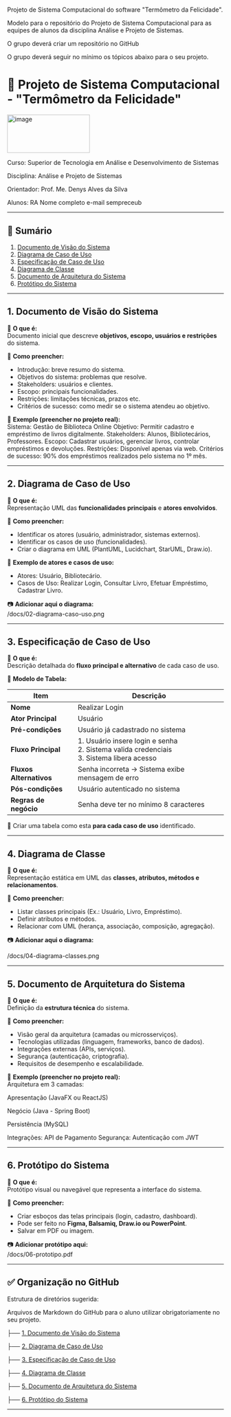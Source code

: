 # 
Projeto de Sistema Computacional do software "Termômetro da Felicidade".

Modelo para o repositório do Projeto de Sistema Computacional para as equipes de alunos da disciplina Análise e Projeto de Sistemas.  

O grupo deverá criar um repositório no GitHub

O grupo deverá seguir no mínimo os tópicos abaixo para o seu projeto.
# 



# 📘 Projeto de Sistema Computacional - "Termômetro da Felicidade"
<img width="192" height="89" alt="image" src="https://github.com/user-attachments/assets/9f00c432-def4-4de7-8b12-439b34ca8b9c" />

Curso: Superior de Tecnologia em Análise e Desenvolvimento de Sistemas

Disciplina: Análise e Projeto de Sistemas

Orientador: Prof. Me. Denys Alves da Silva

Alunos: RA Nome completo e-mail sempreceub


---

## 📑 Sumário
1. [Documento de Visão do Sistema](#1-documento-de-visão-do-sistema)  
2. [Diagrama de Caso de Uso](#2-diagrama-de-caso-de-uso)  
3. [Especificação de Caso de Uso](#3-especificação-de-caso-de-uso)  
4. [Diagrama de Classe](#4-diagrama-de-classe)  
5. [Documento de Arquitetura do Sistema](#5-documento-de-arquitetura-do-sistema)  
6. [Protótipo do Sistema](#6-protótipo-do-sistema)  

---

## 1. Documento de Visão do Sistema

📌 **O que é:**  
Documento inicial que descreve **objetivos, escopo, usuários e restrições** do sistema.  

📌 **Como preencher:**  
- Introdução: breve resumo do sistema.  
- Objetivos do sistema: problemas que resolve.  
- Stakeholders: usuários e clientes.  
- Escopo: principais funcionalidades.  
- Restrições: limitações técnicas, prazos etc.  
- Critérios de sucesso: como medir se o sistema atendeu ao objetivo.  

📄 **Exemplo (preencher no projeto real):**  
Sistema: Gestão de Biblioteca Online
Objetivo: Permitir cadastro e empréstimo de livros digitalmente.
Stakeholders: Alunos, Bibliotecários, Professores.
Escopo: Cadastrar usuários, gerenciar livros, controlar empréstimos e devoluções.
Restrições: Disponível apenas via web.
Critérios de sucesso: 90% dos empréstimos realizados pelo sistema no 1º mês.

---

## 2. Diagrama de Caso de Uso

📌 **O que é:**  
Representação UML das **funcionalidades principais** e **atores envolvidos**.  

📌 **Como preencher:**  
- Identificar os atores (usuário, administrador, sistemas externos).  
- Identificar os casos de uso (funcionalidades).  
- Criar o diagrama em UML (PlantUML, Lucidchart, StarUML, Draw.io).  

📄 **Exemplo de atores e casos de uso:**  
- Atores: Usuário, Bibliotecário.  
- Casos de Uso: Realizar Login, Consultar Livro, Efetuar Empréstimo, Cadastrar Livro.  

📷 **Adicionar aqui o diagrama:**  
/docs/02-diagrama-caso-uso.png

---

## 3. Especificação de Caso de Uso

📌 **O que é:**  
Descrição detalhada do **fluxo principal e alternativo** de cada caso de uso.  

📌 **Modelo de Tabela:**  

| Item                  | Descrição |
|-----------------------|-----------|
| **Nome**              | Realizar Login |
| **Ator Principal**    | Usuário |
| **Pré-condições**     | Usuário já cadastrado no sistema |
| **Fluxo Principal**   | 1. Usuário insere login e senha <br> 2. Sistema valida credenciais <br> 3. Sistema libera acesso |
| **Fluxos Alternativos** | Senha incorreta → Sistema exibe mensagem de erro |
| **Pós-condições**     | Usuário autenticado no sistema |
| **Regras de negócio** | Senha deve ter no mínimo 8 caracteres |

📄 Criar uma tabela como esta **para cada caso de uso** identificado.

---

## 4. Diagrama de Classe

📌 **O que é:**  
Representação estática em UML das **classes, atributos, métodos e relacionamentos**.  

📌 **Como preencher:**  
- Listar classes principais (Ex.: Usuário, Livro, Empréstimo).  
- Definir atributos e métodos.  
- Relacionar com UML (herança, associação, composição, agregação).  

📷 **Adicionar aqui o diagrama:**  

/docs/04-diagrama-classes.png

---

## 5. Documento de Arquitetura do Sistema

📌 **O que é:**  
Definição da **estrutura técnica** do sistema.  

📌 **Como preencher:**  
- Visão geral da arquitetura (camadas ou microsserviços).  
- Tecnologias utilizadas (linguagem, frameworks, banco de dados).  
- Integrações externas (APIs, serviços).  
- Segurança (autenticação, criptografia).  
- Requisitos de desempenho e escalabilidade.  

📄 **Exemplo (preencher no projeto real):**  
Arquitetura em 3 camadas:

Apresentação (JavaFX ou ReactJS)

Negócio (Java - Spring Boot)

Persistência (MySQL)

Integrações: API de Pagamento
Segurança: Autenticação com JWT

---

## 6. Protótipo do Sistema

📌 **O que é:**  
Protótipo visual ou navegável que representa a interface do sistema.  

📌 **Como preencher:**  
- Criar esboços das telas principais (login, cadastro, dashboard).  
- Pode ser feito no **Figma, Balsamiq, Draw.io ou PowerPoint**.  
- Salvar em PDF ou imagem.  

📷 **Adicionar protótipo aqui:**  
/docs/06-prototipo.pdf

---

## ✅ Organização no GitHub
Estrutura de diretórios sugerida:

Arquivos de Markdown do GitHub para o aluno utilizar obrigatoriamente no seu projeto.

├── [1. Documento de Visão do Sistema](01-visao-sistema.md)

├── [2. Diagrama de Caso de Uso](02-diagrama-caso-uso.md)

├── [3. Especificação de Caso de Uso](03-especificacao-caso-uso.md)

├── [4. Diagrama de Classe](04-diagrama-classes.md)

├── [5. Documento de Arquitetura do Sistema](05-arquitetura-sistema.md)

├── [6. Protótipo do Sistema](06-prototipo.md)

---
